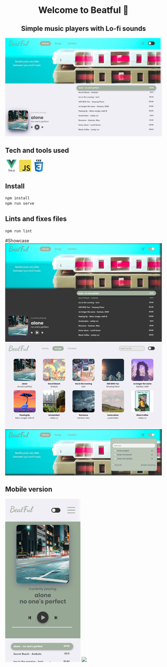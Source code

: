 <h1 align="center">Welcome to Beatful 👋</h1>
<h2 align="center">Simple music players with Lo-fi sounds</h2>

<img src="/src/assets/screen/home.png" />


## Tech and tools used
<p align="left">
<img src="https://raw.githubusercontent.com/devicons/devicon/master/icons/vuejs/vuejs-original-wordmark.svg" alt="vuejs" width="40" height="40"/>
<img src="https://raw.githubusercontent.com/devicons/devicon/master/icons/javascript/javascript-original.svg" alt="javascript" width="40" height="40"/>
<img src="https://raw.githubusercontent.com/devicons/devicon/master/icons/css3/css3-original-wordmark.svg" alt="css3" width="40" height="40"/>
</p>


<!--## Demo
### 🚀 [vercel.app](https://dashboard-website.vercel.app)-->


## Install

```sh
npm install
npm run serve
```


## Lints and fixes files
```sh
npm run lint
```

#Showcase
<img src="/src/assets/screen/home_dark.png" />
<img src="/src/assets/screen/songs.png" />
<img src="/src/assets/screen/todo.png" />


## Mobile version
<img src="/src/assets/screen/mobile_light.png" width="48%" />
<img src="/src/assets/screen/mobie_dark.png" width="48%" />
